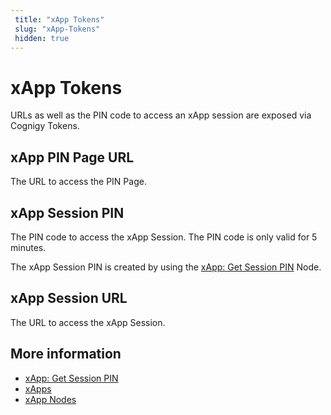 ```yaml
---
 title: "xApp Tokens" 
 slug: "xApp-Tokens" 
 hidden: true
---
```


# xApp Tokens

URLs as well as the PIN code to access an xApp session are exposed via Cognigy Tokens.

## xApp PIN Page URL	

The URL to access the PIN Page.

## xApp Session PIN	

The PIN code to access the xApp Session. The PIN code is only valid for 5 minutes.

The xApp Session PIN is created by using the [xApp: Get Session PIN](../flow-nodes/xApp/get-xApp-session-PIN.md) Node.

## xApp Session URL

The URL to access the xApp Session.


## More information

- [xApp: Get Session PIN](../flow-nodes/xApp/get-xApp-session-PIN.md) 
- [xApps](overview.md)
- [xApp Nodes](../flow-nodes/xApp/overview.md)